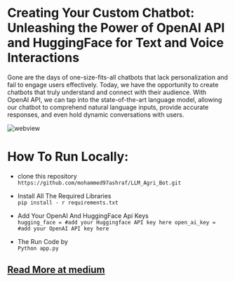 # Creating Your Custom Chatbot: Unleashing the Power of OpenAI API and HuggingFace for Text and Voice Interactions
Gone are the days of one-size-fits-all chatbots that lack personalization and fail to engage users effectively. Today, we have the opportunity to create chatbots that truly understand and connect with their audience. With OpenAI API, we can tap into the state-of-the-art language model, allowing our chatbot to comprehend natural language inputs, provide accurate responses, and even hold dynamic conversations with users.

![webview](https://github.com/mohammed97ashraf/LLM_Agri_Bot/blob/main/Sample_image/voicechat_web.png)

# How To Run Locally:
- clone this repository <br/>
  `https://github.com/mohammed97ashraf/LLM_Agri_Bot.git`

-  Install All The Required Libraries <br>
    `pip install - r requirements.txt`
-  Add Your OpenAI And HuggingFace Api Keys <br>
  `hugging_face = #add your Huggingface API key here
  open_ai_key = #add your OpenAI API key here`
-  The Run Code by<br>
  `Python app.py`

## [Read More at medium](https://medium.com/@mohammed97ashraf/creating-your-custom-chatbot-unleashing-the-power-of-openai-api-and-huggingface-for-text-and-voice-ccfbd39d6178)


